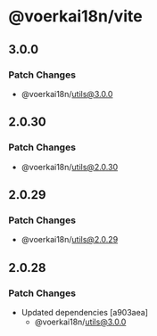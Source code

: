 # @voerkai18n/vite

## 3.0.0

### Patch Changes

- @voerkai18n/utils@3.0.0

## 2.0.30

### Patch Changes

- @voerkai18n/utils@2.0.30

## 2.0.29

### Patch Changes

- @voerkai18n/utils@2.0.29

## 2.0.28

### Patch Changes

- Updated dependencies [a903aea]
  - @voerkai18n/utils@3.0.0
